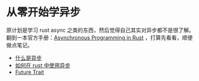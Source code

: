 # 从零开始学异步

原计划是学习 rust async 之类的东西，然后觉得自己其实对异步都不是很了解。翻到一本官方手册：[Asynchronous Programming in Rust](https://rust-lang.github.io/async-book/01_getting_started/01_chapter.html) ，打算先看看，顺便做点笔记。

- [什么是异步](./1.%20什么是异步.md)
- [如何在 rust 中使用异步](2.%20如何在%20rust%20中使用异步.md)
- [Future Trait](./3.%20Future%20Trait.md)

